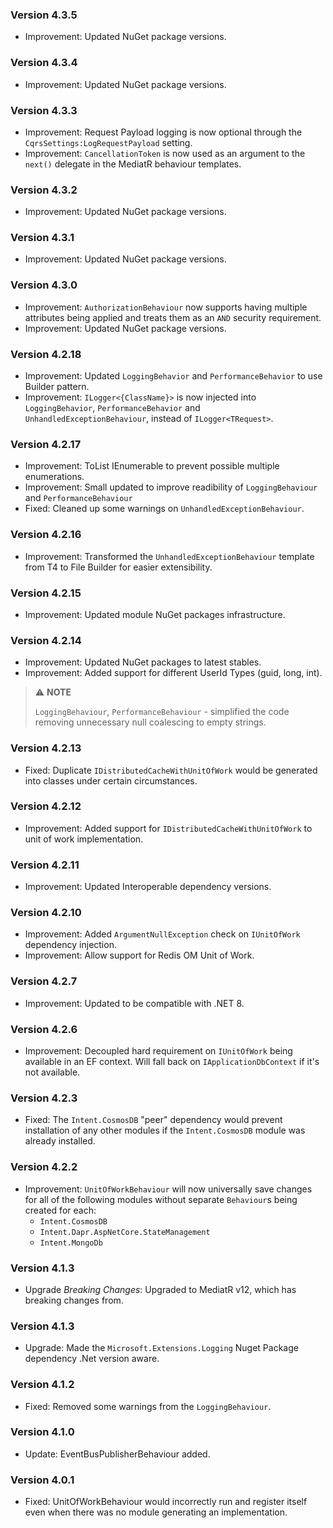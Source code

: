 ### Version 4.3.5

- Improvement: Updated NuGet package versions.

### Version 4.3.4

- Improvement: Updated NuGet package versions.

### Version 4.3.3

- Improvement: Request Payload logging is now optional through the `CqrsSettings:LogRequestPayload` setting.
- Improvement: `CancellationToken` is now used as an argument to the `next()` delegate in the MediatR behaviour templates.

### Version 4.3.2

- Improvement: Updated NuGet package versions.

### Version 4.3.1

- Improvement: Updated NuGet package versions.

### Version 4.3.0

- Improvement: `AuthorizationBehaviour` now supports having multiple attributes being applied and treats them as an `AND` security requirement.
- Improvement: Updated NuGet package versions.

### Version 4.2.18

- Improvement: Updated `LoggingBehavior` and `PerformanceBehavior` to use Builder pattern.
- Improvement: `ILogger<{ClassName}>` is now injected into `LoggingBehavior`, `PerformanceBehavior` and `UnhandledExceptionBehaviour`, instead of `ILogger<TRequest>`.

### Version 4.2.17

- Improvement: ToList IEnumerable to prevent possible multiple enumerations.
- Improvement: Small updated to improve readibility of `LoggingBehaviour` and `PerformanceBehaviour`
- Fixed: Cleaned up some warnings on `UnhandledExceptionBehaviour`.

### Version 4.2.16

- Improvement: Transformed the `UnhandledExceptionBehaviour` template from T4 to File Builder for easier extensibility.

### Version 4.2.15

- Improvement: Updated module NuGet packages infrastructure.

### Version 4.2.14

- Improvement: Updated NuGet packages to latest stables.
- Improvement: Added support for different UserId Types (guid, long, int).

> ⚠️ **NOTE**
> 
> `LoggingBehaviour`, `PerformanceBehaviour` - simplified the code removing unnecessary null coalescing to empty strings.

### Version 4.2.13

- Fixed: Duplicate `IDistributedCacheWithUnitOfWork` would be generated into classes under certain circumstances.

### Version 4.2.12

- Improvement: Added support for `IDistributedCacheWithUnitOfWork` to unit of work implementation.

### Version 4.2.11

- Improvement: Updated Interoperable dependency versions.

### Version 4.2.10

- Improvement: Added `ArgumentNullException` check on `IUnitOfWork` dependency injection.
- Improvement: Allow support for Redis OM Unit of Work.

### Version 4.2.7

- Improvement: Updated to be compatible with .NET 8.

### Version 4.2.6

- Improvement: Decoupled hard requirement on `IUnitOfWork` being available in an EF context. Will fall back on `IApplicationDbContext` if it's not available.

### Version 4.2.3

- Fixed: The `Intent.CosmosDB` "peer" dependency would prevent installation of any other modules if the `Intent.CosmosDB` module was already installed.

### Version 4.2.2

- Improvement: `UnitOfWorkBehaviour` will now universally save changes for all of the following modules without separate `Behaviour`s being created for each:
  - `Intent.CosmosDB`
  - `Intent.Dapr.AspNetCore.StateManagement`
  - `Intent.MongoDb`

### Version 4.1.3

- Upgrade *Breaking Changes*: Upgraded to MediatR v12, which has breaking changes from.

### Version 4.1.3

- Upgrade: Made the `Microsoft.Extensions.Logging` Nuget Package dependency .Net version aware.

### Version 4.1.2

- Fixed: Removed some warnings from the `LoggingBehaviour`.

### Version 4.1.0

- Update: EventBusPublisherBehaviour added.

### Version 4.0.1

- Fixed: UnitOfWorkBehaviour would incorrectly run and register itself even when there was no module generating an implementation.
